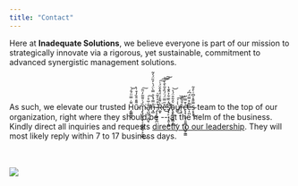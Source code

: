 ```yaml
---
title: "Contact"
---
```


Here at **Inadequate Solutions**, we believe everyone is part of our mission to strategically innovate via a rigorous, yet sustainable, commitment to advanced synergistic management solutions.

<br/><br/>

As such, we elevate our trusted H̵̗̳̻͍̟͌̇̿̈̈́̄́͝ṵ̴͌̐̂̏̓͒̍̀m̴̡̢̡̱̞͙̖͕̞̰͇̺̦̞̰͚̏́͑̎̃̃̓̈͂͘͜͠ā̴̛̘̺̰̹͕̪̱̖͗̅̊̇̕͠n̶̘̻̂̿́̽̈̇̿̀̈́͛̓̏̈́̓͂͘ ̷̡̨͓͚̠͈̪̽͒̒̓͂̍R̵͚͓̀͌͒́̈́̄̽̂̈́͗͘͠͠͝ě̵̛̋̿̈́̈́̏̊̃̀̄̀̆͜͝͠s̸̡̛̟̙͕̘͓͍̞̱̳͆̓̏̅͋͐̂͊̔̚ö̴̢̱̙̳͉̮͇̣̱͛̑͋̑̈́̔͜͝u̸͇̔̍́͜͠͝r̶̖̝͑̐͂͆͝c̵̢̛̝̹͔̬̜͈͈̳͙͓͖̬̰̳̔̄̿̕̕ẹ̶̠̪͌͒̿̈́͆́͘s̴͔͓̞̿̋̄̽̆͆͑̀̊͂͜ͅ team to the top of our organization, right where they should be -- at the helm of the business. Kindly direct all inquiries and requests [directly to our leadership](mailto:hr@inadequate.solutions). They will most likely reply within 7 to 17 business days.

<br/><!-- website goes brrrrrrrrrrrr --><br/>
<img class="center" src="/images/dumpsterFire_small.gif" />


